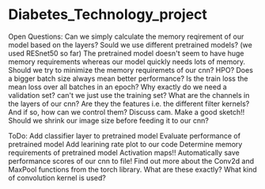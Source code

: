 # Diabetes_Technology_project

Open Questions:
  Can we simply calculate the memory reqirement of our model based on the layers?
  Sould we use different pretrained models? (we used RESnet50 so far)
  The pretrained model doesn't seem to have huge memory requirements whereas our model quickly needs lots of memory. Should we try to minimize the memory requiremets of our cnn?
  HPO?
  Does a bigger batch size always mean better performance?
  Is the train loss the mean loss over all batches in an epoch?
  Why exactly do we need a validation set? can't we just use the training set?
  What are the channels in the layers of our cnn? Are they the features i.e. the different filter kernels? And if so, how can we control them?
  Discuss cam. Make a good sketch!!
  Should we shrink our image size before feeding it to our cnn?
  


ToDo:
  Add classifier layer to pretrained model
  Evaluate performance of pretrained model
  Add learining rate plot to our code
  Determine memory requirements of pretrained model
  Activation maps!!
  Automatically save performance scores of our cnn to file!
  Find out more about the Conv2d and MaxPool functions from the torch library. What are these exactly? What kind of convolution kernel is used?

